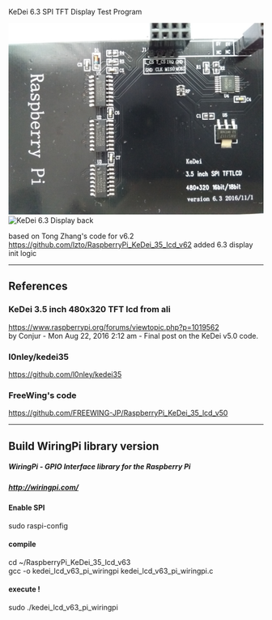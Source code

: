 KeDei 6.3 SPI TFT Display Test Program


![RPI KeDei 6.3 Display](/Kedei_lcd_63_back.jpg)
![KeDei 6.3 Display back](/kedei_butt.jpg)

based on Tong Zhang's code for v6.2
    https://github.com/lzto/RaspberryPi_KeDei_35_lcd_v62
added 6.3 display init logic

---
## References
### KeDei 3.5 inch 480x320 TFT lcd from ali
https://www.raspberrypi.org/forums/viewtopic.php?p=1019562  
 by Conjur - Mon Aug 22, 2016 2:12 am - Final post on the KeDei v5.0 code.

### l0nley/kedei35
https://github.com/l0nley/kedei35

### FreeWing's code
https://github.com/FREEWING-JP/RaspberryPi_KeDei_35_lcd_v50
	
---
## Build WiringPi library version
##### WiringPi - GPIO Interface library for the Raspberry Pi
##### http://wiringpi.com/

#### Enable SPI
sudo raspi-config

#### compile
cd ~/RaspberryPi_KeDei_35_lcd_v63  
gcc -o kedei_lcd_v63_pi_wiringpi kedei_lcd_v63_pi_wiringpi.c  

#### execute !
sudo ./kedei_lcd_v63_pi_wiringpi




